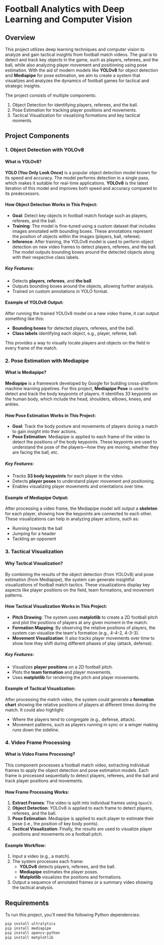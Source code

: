 # Football Analytics with Deep Learning and Computer Vision

## Overview

This project utilizes deep learning techniques and computer vision to analyze and gain tactical insights from football match videos. The goal is to detect and track key objects in the game, such as players, referees, and the ball, while also analyzing player movement and positioning using pose estimation. With the aid of modern models like **YOLOv8** for object detection and **Mediapipe** for pose estimation, we aim to create a system that visualizes and analyzes the dynamics of football games for tactical and strategic insights.

The project consists of multiple components:
1. Object Detection for identifying players, referees, and the ball.
2. Pose Estimation for tracking player positions and movements.
3. Tactical Visualization for visualizing formations and key tactical moments.

## Project Components

### 1. **Object Detection with YOLOv8**

#### What is YOLOv8?
**YOLO (You Only Look Once)** is a popular object detection model known for its speed and accuracy. The model performs detection in a single pass, which makes it suitable for real-time applications. **YOLOv8** is the latest iteration of this model and improves both speed and accuracy compared to its predecessors.

#### How Object Detection Works in This Project:
- **Goal**: Detect key objects in football match footage such as players, referees, and the ball.
- **Training**: The model is fine-tuned using a custom dataset that includes images annotated with bounding boxes. These annotations represent the position of objects within the images (players, ball, referee).
- **Inference**: After training, the YOLOv8 model is used to perform object detection on new video frames to detect players, referees, and the ball. The model outputs bounding boxes around the detected objects along with their respective class labels.

##### Key Features:
- Detects **players**, **referees**, and **the ball**.
- Outputs bounding boxes around the objects, allowing further analysis.
- Trained on custom annotations in YOLO format.

#### Example of YOLOv8 Output:
After running the trained YOLOv8 model on a new video frame, it can output something like this:
- **Bounding boxes** for detected players, referees, and the ball.
- **Class labels** identifying each object, e.g., player, referee, ball.

This provides a way to visually locate players and objects on the field in every frame of the match.

### 2. **Pose Estimation with Mediapipe**

#### What is Mediapipe?
**Mediapipe** is a framework developed by Google for building cross-platform machine learning pipelines. For this project, **Mediapipe Pose** is used to detect and track the body keypoints of players. It identifies 33 keypoints on the human body, which include the head, shoulders, elbows, knees, and ankles.

#### How Pose Estimation Works in This Project:
- **Goal**: Track the body posture and movements of players during a match to gain insight into their actions.
- **Pose Estimation**: Mediapipe is applied to each frame of the video to detect the positions of the body keypoints. These keypoints are used to understand the pose of the players—how they are moving, whether they are facing the ball, etc.

##### Key Features:
- Tracks **33 body keypoints** for each player in the video.
- Detects **player poses** to understand player movement and positioning.
- Enables visualizing player movements and orientations over time.

#### Example of Mediapipe Output:
After processing a video frame, the Mediapipe model will output a **skeleton** for each player, showing how the keypoints are connected to each other. These visualizations can help in analyzing player actions, such as:
- Running towards the ball
- Jumping for a header
- Tackling an opponent

### 3. **Tactical Visualization**

#### Why Tactical Visualization?
By combining the results of the object detection (from YOLOv8) and pose estimation (from Mediapipe), the system can generate insightful visualizations of football match tactics. These visualizations display key aspects like player positions on the field, team formations, and movement patterns.

#### How Tactical Visualization Works in This Project:
- **Pitch Drawing**: The system uses **matplotlib** to create a 2D football pitch and plot the positions of players at any given moment in the match.
- **Formation Mapping**: By observing the relative positions of players, the system can visualize the team's formation (e.g., 4-4-2, 4-3-3).
- **Movement Visualization**: It also tracks player movements over time to show how they shift during different phases of play (attack, defense).

##### Key Features:
- Visualizes **player positions** on a 2D football pitch.
- Plots the **team formation** and player movements.
- Uses **matplotlib** for rendering the pitch and player movements.

#### Example of Tactical Visualization:
After processing the match video, the system could generate a **formation chart** showing the relative positions of players at different times during the match. It could also highlight:
- Where the players tend to congregate (e.g., defense, attack).
- Movement patterns, such as players running in sync or a winger making runs down the sideline.

### 4. **Video Frame Processing**

#### What is Video Frame Processing?
This component processes a football match video, extracting individual frames to apply the object detection and pose estimation models. Each frame is processed sequentially to detect players, referees, and the ball and track player positions and movements.

#### How Frame Processing Works:
1. **Extract Frames**: The video is split into individual frames using `OpenCV`.
2. **Object Detection**: YOLOv8 is applied to each frame to detect players, referees, and the ball.
3. **Pose Estimation**: Mediapipe is applied to each player to estimate their pose (i.e., the position of key body points).
4. **Tactical Visualization**: Finally, the results are used to visualize player positions and movements on a football pitch.

#### Example Workflow:
1. Input a video (e.g., a match).
2. The system processes each frame:
   - **YOLOv8** detects players, referees, and the ball.
   - **Mediapipe** estimates the player poses.
   - **Matplotlib** visualizes the positions and formations.
3. Output a sequence of annotated frames or a summary video showing the tactical analysis.


## Requirements

To run this project, you'll need the following Python dependencies:

```bash
pip install ultralytics
pip install mediapipe
pip install opencv-python
pip install matplotlib
